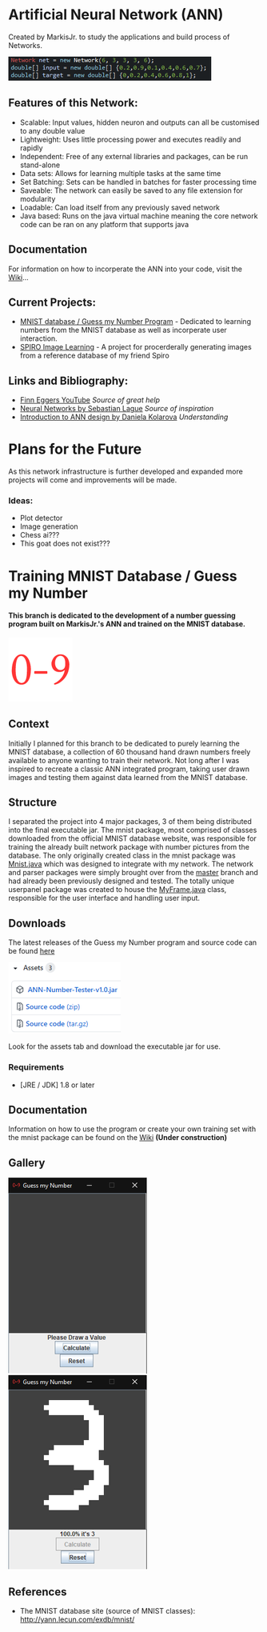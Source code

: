 # Artificial Neural Network (ANN)
Created by MarkisJr. to study the applications and build process of Networks.

![Image of Code](code.png)


## Features of this Network:
- Scalable: Input values, hidden neuron and outputs can all be customised to any double value
- Lightweight: Uses little processing power and executes readily and rapidly
- Independent: Free of any external libraries and packages, can be run stand-alone
- Data sets: Allows for learning multiple tasks at the same time
- Set Batching: Sets can be handled in batches for faster processing time
- Saveable: The network can easily be saved to any file extension for modularity
- Loadable: Can load itself from any previously saved network
- Java based: Runs on the java virtual machine meaning the core network code can be ran on any platform that supports java


## Documentation
For information on how to incorperate the ANN into your code, visit the [Wiki](https://github.com/MarkisJr/neuralnetwork/wiki)...


## Current Projects:
- [MNIST database / Guess my Number Program](https://github.com/MarkisJr/neuralnetwork/tree/MNIST-database-learning) - Dedicated to learning numbers from the MNIST database as well as incorperate user interaction.
- [SPIRO Image Learning](https://github.com/MarkisJr/neuralnetwork/tree/SPIRO) - A project for procerderally generating images from a reference database of my friend Spiro


## Links and Bibliography:
- [Finn Eggers YouTube](https://www.youtube.com/channel/UCaKAU8vQzS-_e5xt7NSK3Xw) *Source of great help*
- [Neural Networks by Sebastian Lague](https://www.youtube.com/watch?v=bVQUSndDllU&list=PLFt_AvWsXl0frsCrmv4fKfZ2OQIwoUuYO) *Source of inspiration*
- [Introduction to ANN design by Daniela Kolarova](https://dzone.com/articles/designing-a-neural-network-in-java) *Understanding*


# Plans for the Future
As this network infrastructure is further developed and expanded more projects will come and improvements will be made.


### Ideas:
- Plot detector
- Image generation
- Chess ai???
- This goat does not exist???

# Training MNIST Database / Guess my Number
#### This branch is dedicated to the development of a number guessing program built on MarkisJr.'s ANN and trained on the MNIST database.

![icon](icon.png)

## Context
Initially I planned for this branch to be dedicated to purely learning the MNIST database, a collection of 60 thousand hand drawn numbers freely available to anyone wanting to train their network. Not long after I was inspired to recreate a classic ANN integrated program, taking user drawn images and testing them against data learned from the MNIST database.

## Structure
I separated the project into 4 major packages, 3 of them being distributed into the final executable jar. The mnist package, most comprised of classes downloaded from the official MNIST database website, was responsible for training the already built network package with number pictures from the database. The only originally created class in the mnist package was [Mnist.java](src/mnist/Mnist.java) which was designed to integrate with my network. The network and parser packages were simply brought over from the [master](https://github.com/MarkisJr/neuralnetwork/tree/master) branch and had already been previously designed and tested. The totally unique userpanel package was created to house the [MyFrame.java](src/userpanel/MyFrame.java) class, responsible for the user interface and handling user input.

## Downloads
The latest releases of the Guess my Number program and source code can be found [here](https://github.com/MarkisJr/neuralnetwork/releases)

![assets](assets.png)

Look for the assets tab and download the executable jar for use.

### Requirements
- [JRE / JDK] 1.8 or later

## Documentation
Information on how to use the program or create your own training set with the mnist package can be found on the [Wiki](https://github.com/MarkisJr/neuralnetwork/wiki) **(Under construction)**

## Gallery
![frame](frame.png) ![frame2](frame1.png)

## References
- The MNIST database site (source of MNIST classes): http://yann.lecun.com/exdb/mnist/
